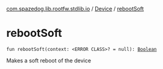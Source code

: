[com.spazedog.lib.rootfw.stdlib.io](../index.md) / [Device](index.md) / [rebootSoft](.)

# rebootSoft

`fun rebootSoft(context: <ERROR CLASS>? = null): `[`Boolean`](https://kotlinlang.org/api/latest/jvm/stdlib/kotlin/-boolean/index.html)

Makes a soft reboot of the device

